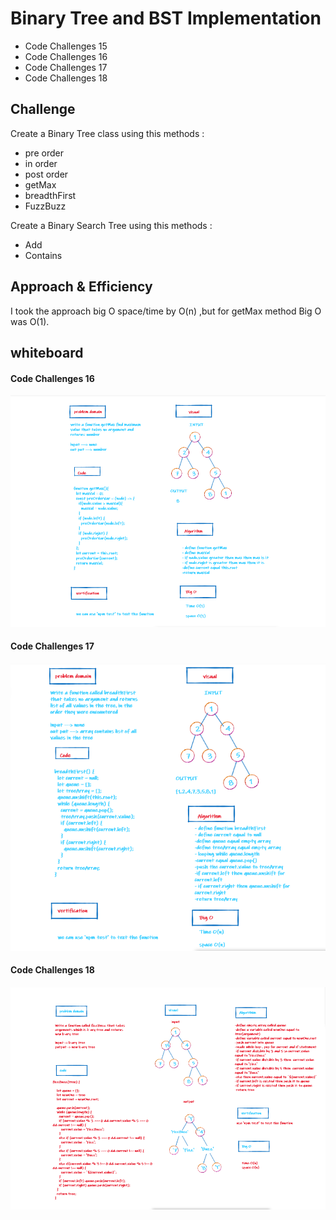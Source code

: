 # Binary Tree and BST Implementation

+ Code Challenges 15
+ Code Challenges 16
+ Code Challenges 17
+ Code Challenges 18



## Challenge

Create a Binary Tree class using this methods : 
- pre order
- in order
- post order 
- getMax 
- breadthFirst 
- FuzzBuzz  


Create a Binary Search Tree using this methods :
- Add
- Contains


## Approach & Efficiency

I took the approach big O space/time by O(n) ,but for getMax method Big O was O(1).

## whiteboard

####  Code Challenges 16

![](./tree.png)

####  Code Challenges 17 

![](./tree2.png)

####  Code Challenges 18 

![](./tree3.png)

